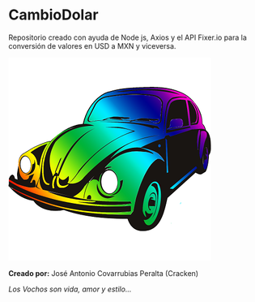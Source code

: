 # CambioDolar
Repositorio creado con ayuda de Node js, Axios y el API Fixer.io para la conversión de valores en USD a MXN y viceversa.

![Imagen de Vocho chida](https://github.com/iTheCracken/CambioDolar/blob/master/image/VWBeetle.png "Vochito chido de arcoiris")

**Creado por:** José Antonio Covarrubias Peralta (Cracken)


_Los Vochos son vida, amor y estilo..._
